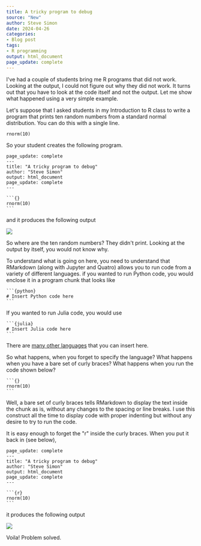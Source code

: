 ```yaml
---
title: A tricky program to debug
source: "New"
author: Steve Simon
date: 2024-04-26
categories:
- Blog post
tags:
- R programming
output: html_document
page_update: complete
---
```


I've had a couple of students bring me R programs that did not work. Looking at the output, I could not figure out why they did not work. It turns out that you have to look at the code itself and not the output. Let me show what happened using a very simple example.

<!---more--->

Let's suppose that I asked students in my Introduction to R class to write a program that prints ten random numbers from a standard normal distribution. You can do this with a single line.

```{}
rnorm(10)
```

So your student creates the following program.

````{}
page_update: complete
---
title: "A tricky program to debug"
author: "Steve Simon"
output: html_document
page_update: complete
---

```{}
rnorm(10)
```
````

and it produces the following output

![](http://www.pmean.com/new-images/24/tricky-program-01.png)

So where are the ten random numbers? They didn't print. Looking at the output by itself, you would not know why.

To understand what is going on here, you need to understand that RMarkdown (along with Jupyter and Quatro) allows you to run code from a variety of different languages. if you wanted to run Python code, you would enclose it in a program chunk that looks like

````{}
```{python}
# Insert Python code here
```
````

If you wanted to run Julia code, you would use

````{}
```{julia}
# Insert Julia code here
```
````

There are [many other languages][xie1] that you can insert here. 

[xie1]: https://bookdown.org/yihui/rmarkdown/language-engines.html

So what happens, when you forget to specify the language? What happens when you have a bare set of curly braces? What happens when you run the code shown below?

````{}
```{}
rnorm(10)
```
````

Well, a bare set of curly braces tells RMarkdown to display the text inside the chunk as is, without any changes to the spacing or line breaks. I use this construct all the time to display code with proper indenting but without any desire to try to run the code.

It is easy enough to forget the "r" inside the curly braces. When you put it back in (see below),

````{}
page_update: complete
---
title: "A tricky program to debug"
author: "Steve Simon"
output: html_document
page_update: complete
---

```{r}
rnorm(10)
```
````

it produces the following output

![](http://www.pmean.com/new-images/24/tricky-program-02.png)


Voila! Problem solved.

